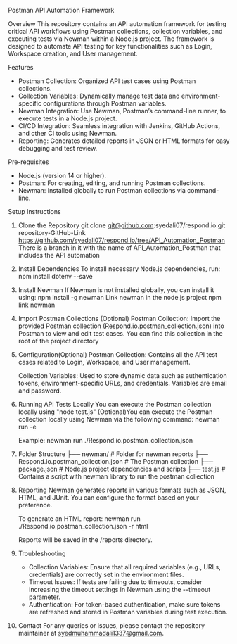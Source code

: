 Postman API Automation Framework

Overview
This repository contains an API automation framework for testing critical API workflows using Postman collections, collection variables, and executing tests via Newman within a Node.js project. The framework is designed to automate API testing for key functionalities such as Login, Workspace creation, and User management.

Features
- Postman Collection: Organized API test cases using Postman collections.
- Collection Variables: Dynamically manage test data and environment-specific configurations through Postman variables.
- Newman Integration: Use Newman, Postman’s command-line runner, to execute tests in a Node.js project.
- CI/CD Integration: Seamless integration with Jenkins, GitHub Actions, and other CI tools using Newman.
- Reporting: Generates detailed reports in JSON or HTML formats for easy debugging and test review.

Pre-requisites
- Node.js (version 14 or higher).
- Postman: For creating, editing, and running Postman collections.
- Newman: Installed globally to run Postman collections via command-line.

Setup Instructions
1. Clone the Repository
    git clone git@github.com:syedali07/respond.io.git
    repository-GitHub-Link https://github.com/syedali07/respond.io/tree/API_Automation_Postman
    There is a branch in it with the name of API_Automation_Postman that includes the API automation

2. Install Dependencies
    To install necessary Node.js dependencies, run: npm install dotenv --save

3. Install Newman
    If Newman is not installed globally, you can install it using:
    npm install -g newman
    Link newman in the node.js project npm link newman

4. Import Postman Collections (Optional)
    Postman Collection: Import the provided Postman collection (Respond.io.postman_collection.json) into Postman to view and edit test cases. You can find this collection in the root of the project directory

5. Configuration(Optional)
    Postman Collection: Contains all the API test cases related to Login, Workspace, and User management.

    Collection Variables: Used to store dynamic data such as authentication tokens, environment-specific URLs, and credentials. Variables are email and password.

6. Running API Tests Locally
    You can execute the Postman collection locally using "node test.js"
    (Optional)You can execute the Postman collection locally using Newman via the following command:
    newman run <path-to-collection> -e <path-to-environment-file>

    Example:
    newman run ./Respond.io.postman_collection.json

7. Folder Structure
    ├── newman/                                 # Folder for newman reports
    ├── Respond.io.postman_collection.json      # The Postman collection
    ├── package.json                            # Node.js project dependencies and scripts
    ├── test.js                                 # Contains a script with newman library to run the postman collection

8. Reporting
    Newman generates reports in various formats such as JSON, HTML, and JUnit. You can configure the format based on your preference.

    To generate an HTML report:
    newman run ./Respond.io.postman_collection.json -r html

    Reports will be saved in the /reports directory.

9. Troubleshooting
    - Collection Variables: Ensure that all required variables (e.g., URLs, credentials) are correctly set in the environment files.
    - Timeout Issues: If tests are failing due to timeouts, consider increasing the timeout settings in Newman using the --timeout parameter.
    - Authentication: For token-based authentication, make sure tokens are refreshed and stored in Postman variables during test execution.

10. Contact
    For any queries or issues, please contact the repository maintainer at syedmuhammadali1337@gmail.com.
